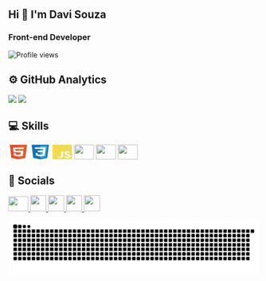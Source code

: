 <h2 align="left">
  Hi 👋 I'm Davi Souza
  <h3 align="left">Front-end Developer</h3>
</h2>

<p align="left">
  <img src="https://komarev.com/ghpvc/?username=gs-davs&color=blue" alt="Profile views" /> 
</p>

## ⚙️ GitHub Analytics
<div align="left">  
  <img height="150em" src="https://github-readme-stats.vercel.app/api/top-langs/?username=gs-davi&layout=compact&langs_count=7&theme=algolia" />
  <img height="150em" src="https://github-readme-stats.vercel.app/api?username=gs-davi&show_icons=true&theme=algolia&include_all_commits=true&count_private=true" />
</div>
  
## 💻 Skills
<div style="display: inline_block">
  <img align="center" width="40" height="30" src="https://raw.githubusercontent.com/devicons/devicon/master/icons/html5/html5-original.svg" />
  <img align="center" width="40" height="30" src="https://raw.githubusercontent.com/devicons/devicon/master/icons/css3/css3-original.svg" />
  <img align="center" width="40" height="30" src="https://raw.githubusercontent.com/devicons/devicon/master/icons/javascript/javascript-plain.svg" />
  <img align="center" width="40" height="30" src="https://cdn.jsdelivr.net/gh/devicons/devicon/icons/react/react-original.svg" />
  <img align="center" width="40" height="30" src="https://cdn.jsdelivr.net/gh/devicons/devicon/icons/vscode/vscode-original.svg" />
  <img align="center" width="40" height="30" src="https://cdn.jsdelivr.net/gh/devicons/devicon/icons/figma/figma-original.svg" />
</div>
  
## 📌 Socials
<div align="left">
  <a href="http://www.instagram.com/davi.gsouza/" target="_blank" rel="noreferrer">
    <img src="https://raw.githubusercontent.com/danielcranney/readme-generator/main/public/icons/socials/instagram.svg" width="40" height="30" />
  </a> 
  <a href="https://www.twitter.com/davi_gsouza" target="_blank" rel="noreferrer">
    <img src="https://raw.githubusercontent.com/danielcranney/readme-generator/main/public/icons/socials/twitter.svg" width="32" height="32" />
  </a> 
  <a href="https://www.twitch.tv/gsdavs" target="_blank" rel="noreferrer">
    <img src="https://raw.githubusercontent.com/danielcranney/readme-generator/main/public/icons/socials/twitch.svg" width="32" height="32" />
  </a>
  <a href="https://www.github.com/GS-Davi" target="_blank" rel="noreferrer">
    <img src="https://raw.githubusercontent.com/danielcranney/readme-generator/main/public/icons/socials/github.svg" width="32" height="32" />
  </a> 
  <a href="https://www.linkedin.com/in/davi-gsouza/" target="_blank" rel="noreferrer">
    <img src="https://raw.githubusercontent.com/danielcranney/readme-generator/main/public/icons/socials/linkedin.svg" width="32" height="32" />
  </a> 
  
  ![Snake animation](https://github.com/gs-davi/gs-davi/blob/output/github-contribution-grid-snake.svg)
</div>
